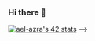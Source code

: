 ### Hi there 👋

[![ael-azra's 42 stats](https://badge.mediaplus.ma/darkblue/ael-azra)](https://github.com/oakoudad/badge42)
 -->
<div style="display:flex;justify-content:space-around;align-items: flex-end;">

</div>
